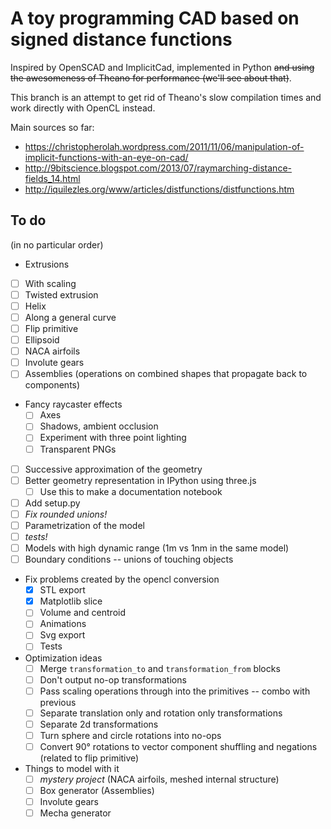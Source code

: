 A toy programming CAD based on signed distance functions
========================================================

Inspired by OpenSCAD and ImplicitCad, implemented in Python <strike>and using the awesomeness of Theano for performance (we'll see about that)</strike>.

This branch is an attempt to get rid of Theano's slow compilation times and
work directly with OpenCL instead.

Main sources so far:
- https://christopherolah.wordpress.com/2011/11/06/manipulation-of-implicit-functions-with-an-eye-on-cad/
- http://9bitscience.blogspot.com/2013/07/raymarching-distance-fields_14.html
- http://iquilezles.org/www/articles/distfunctions/distfunctions.htm

## To do
(in no particular order)
-  Extrusions
  - [ ] With scaling
  - [ ] Twisted extrusion
  - [ ] Helix
  - [ ] Along a general curve
- [ ] Flip primitive
- [ ] Ellipsoid
- [ ] NACA airfoils
- [ ] Involute gears
- [ ] Assemblies (operations on combined shapes that propagate back to components)
- Fancy raycaster effects
    - [ ] Axes
    - [ ] Shadows, ambient occlusion
    - [ ] Experiment with three point lighting
    - [ ] Transparent PNGs
- [ ] Successive approximation of the geometry
- [ ] Better geometry representation in IPython using three.js
  - [ ] Use this to make a documentation notebook
- [ ] Add setup.py
- [ ] *Fix rounded unions!*
- [ ] Parametrization of the model
- [ ] *tests!*
- [ ] Models with high dynamic range (1m vs 1nm in the same model)
- [ ] Boundary conditions -- unions of touching objects
- Fix problems created by the opencl conversion
  - [X] STL export
  - [X] Matplotlib slice
  - [ ] Volume and centroid
  - [ ] Animations
  - [ ] Svg export
  - [ ] Tests
- Optimization ideas
  - [ ] Merge `transformation_to` and `transformation_from` blocks
  - [ ] Don't output no-op transformations
  - [ ] Pass scaling operations through into the primitives -- combo with previous
  - [ ] Separate translation only and rotation only transformations
  - [ ] Separate 2d transformations
  - [ ] Turn sphere and circle rotations into no-ops
  - [ ] Convert 90° rotations to vector component shuffling and negations (related to flip primitive)
- Things to model with it
  - [ ] _mystery project_ (NACA airfoils, meshed internal structure)
  - [ ] Box generator (Assemblies)
  - [ ] Involute gears
  - [ ] Mecha generator
